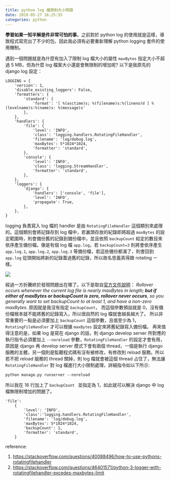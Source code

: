 ```yaml
---
title: python log 檔限制大小問題
date: 2018-05-27 16:25:55
categories: python
---
```

**學習如果一知半解是件非常可怕的事**。之前對於 python log 的使用就是這樣，導致程式寫完出了不少的包，因此我必須有必要重新理解 python logging 套件的使用機制。

遇到一個問題就是為什麼有加入了限制 log 檔大小的屬性 ``maxBytes`` 指定大小不超過 5 MB，但為什麼 log 檔案大小還是會無限制的增加呢?
以下是我原先的 django log 設定：
```python=
LOGGING = {
    'version': 1,
    'disable_existing_loggers': False,
    'formatters': {
        'standard': {
            'format': '[ %(asctime)s; %(filename)s:%(lineno)d ] %(levelname)s:%(name)s: %(message)s'
        },
    },
    'handlers': {
        'file': {
            'level': 'INFO',
            'class': 'logging.handlers.RotatingFileHandler',
            'filename': 'log/debug.log',
            'maxBytes': 5*1024*1024,
            'formatter': 'standard',
        },
        'console': {
            'level': 'INFO',
            'class': 'logging.StreamHandler',
            'formatter': 'standard',
        },
    },
    'loggers': {
        'django': {
            'handlers': ['console', 'file'],
            'level': 'INFO',
            'propagate': True,
        },
    },
}
```
logging 負責寫入 log 檔的 handler 是由 `RotatingFileHandler` 這個類別來處理的。這個類別會將記錄存到 log 檔中，若裏頭存放的紀錄即將超過 `maxBytes` 的設定範圍時，則會備份舊的記錄到備份檔中，並且依照 `backupCount` 給定的數目來依序產生備份檔。像是有個 log 檔 `app.log`，若 `backupCount=3` 則將會依序產生 `app.log.1`, `app.log.2`, `app.log.3` 等備份檔，若這些備份都滿了，則會回到 `app.log` 從頭開始將新的記錄蓋過舊的記錄，所以故名思義真得跟 rotating ㄧ樣。

![](https://i.imgur.com/4yoYmNe.png)


經過一方折騰終於發現問題出在哪了。以下是取自[官方文件說明](https://docs.python.org/3/library/logging.handlers.html#logging.handlers.RotatingFileHandler)：
*Rollover occurs whenever the current log file is nearly maxBytes in length; **but if either of maxBytes or backupCount is zero, rollover never occurs**, so you generally want to set backupCount to at least 1, and have a non-zero maxBytes.*
原因就是我沒有指定 `backupCount`， 而這個參數預設就是 0，沒有備份檔根本就不能將舊的記錄寫入，所以很自然的 log 檔就會越長越大了。
所以非常重要的一點是必須要加上 `backupCount` 這個參數，且值至少為 1，`RotatingFileHandler` 才可以根據 `maxBytes` 設定來將舊紀錄寫入備份檔。
再來值得注意的是，如果 log 是寫在 django 的話，則 django develop server 所對應的執行指令必須要加上 `--noreload` 參數，`RotatingFileHandler` 的設定才會有用，原因是 django 再 develop server 模式下會有兩個 thread，一個是執行 django 服務的主體，另一個則是監聽程式碼有沒有被修改，有修改則 reload 服務。所以若不把 reload 服務的 thread 關掉，則 log 檔就會被這個 thread 占住了，無法讓 ``RotatingFileHandler`` 對 log 檔進行大小限制處理，詳細指令如以下所示:
```
python manage.py runserver --noreload
```
所以我在 16 行加上了 `backupCount
` 並指定為 1，如此就可以解決 django 中 log 檔無限制增加的問題了。
```python=10
'file': 
    { 
        'level': 'INFO', 
        'class':'logging.handlers.RotatingFileHandler', 
        'filename': 'log/debug.log', 
        'maxBytes': 5*1024*1024,
        'backupCount': 1,
        'formatter': 'standard', 
    }
```

reference:
1. https://stackoverflow.com/questions/40088496/how-to-use-pythons-rotatingfilehandler
2. https://stackoverflow.com/questions/46401571/python-3-logger-with-rotatingfilehandler-excedes-maxbytes-limit